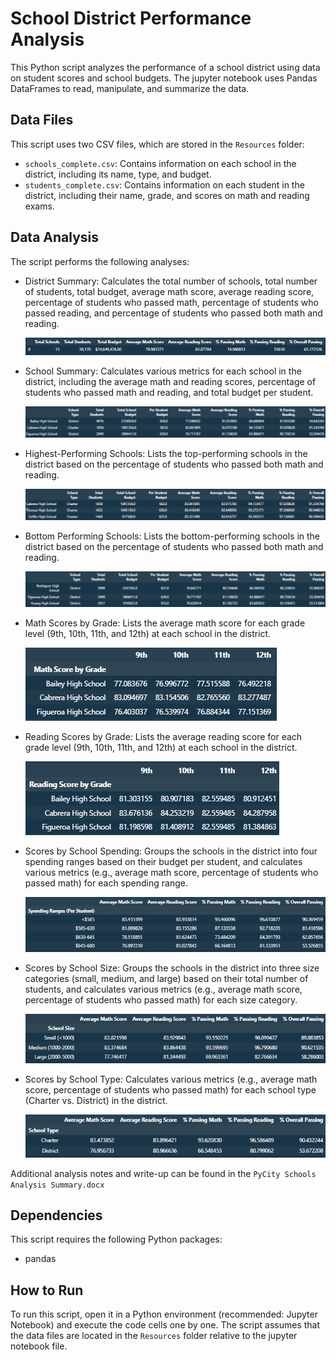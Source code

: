 # School District Performance Analysis

This Python script analyzes the performance of a school district using data on student scores and school budgets. The jupyter notebook uses Pandas DataFrames to read, manipulate, and summarize the data.

## Data Files

This script uses two CSV files, which are stored in the `Resources` folder:

* `schools_complete.csv`: Contains information on each school in the district, including its name, type, and budget.
* `students_complete.csv`: Contains information on each student in the district, including their name, grade, and scores on math and reading exams.

## Data Analysis

The script performs the following analyses:

* District Summary: Calculates the total number of schools, total number of students, total budget, average math score, average reading score, percentage of students who passed math, percentage of students who passed reading, and percentage of students who passed both math and reading.

  ![1679587956531](image/README/1679587956531.png)
* School Summary: Calculates various metrics for each school in the district, including the average math and reading scores, percentage of students who passed math and reading, and total budget per student.

  ![1679588222054](image/README/1679588222054.png)
* Highest-Performing Schools: Lists the top-performing schools in the district based on the percentage of students who passed both math and reading.

  ![1679588275138](image/README/1679588275138.png)
* Bottom Performing Schools: Lists the bottom-performing schools in the district based on the percentage of students who passed both math and reading.

  ![1679588387490](image/README/1679588387490.png)
* Math Scores by Grade: Lists the average math score for each grade level (9th, 10th, 11th, and 12th) at each school in the district.

  ![1679588423821](image/README/1679588423821.png)
* Reading Scores by Grade: Lists the average reading score for each grade level (9th, 10th, 11th, and 12th) at each school in the district.

  ![1679588445416](image/README/1679588445416.png)
* Scores by School Spending: Groups the schools in the district into four spending ranges based on their budget per student, and calculates various metrics (e.g., average math score, percentage of students who passed math) for each spending range.

  ![1679588528333](image/README/1679588528333.png)
* Scores by School Size: Groups the schools in the district into three size categories (small, medium, and large) based on their total number of students, and calculates various metrics (e.g., average math score, percentage of students who passed math) for each size category.

  ![1679588547965](image/README/1679588547965.png)
* Scores by School Type: Calculates various metrics (e.g., average math score, percentage of students who passed math) for each school type (Charter vs. District) in the district.

  ![1679588559947](image/README/1679588559947.png)

Additional analysis notes and write-up can be found in the `PyCity Schools Analysis Summary.docx`

## Dependencies

This script requires the following Python packages:

* pandas

## How to Run

To run this script, open it in a Python environment (recommended: Jupyter Notebook) and execute the code cells one by one. The script assumes that the data files are located in the `Resources` folder relative to the jupyter notebook file.
